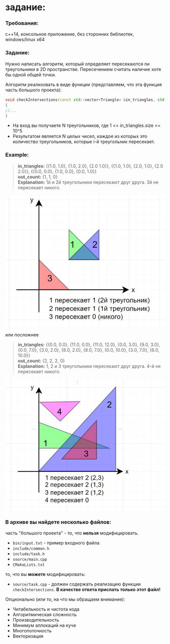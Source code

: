 
# задание:

### Требования:
 с++14, консольное приложение, без сторонних библиотек, windows/linux x64

### Задание:
Нужно написать алгоритм, который определяет пересекаются ли треугольники в 2D пространстве.
Пересечением считать наличие хотя бы одной общей точки. 

Алгоритм реализовать в виде функции (представляем, что эта функция часть большого проекта): 

```c++
void checkIntersections(const std::vector<Triangle> &in_triangles, std::vector<int> &out_count)
{
//...
}
```
- На вход вы получаете N треугольников, где 1 <= in_triangles.size <= 10^5
- Результатом является N целых чисел, каждое из которых это количество треугольников, которые i-й треугольник пересекает.

### Example:

>**in_triangles:** {{1.0, 1.0}, {1.0, 2.0}, {2.0 1.0}}, {{1.0, 1.0}, {2.0, 1.0}, {2.0 2.0}}, {{0.0, 0.0}, {1.0, 0.0}, {0.0, 1.0}} \
>**out_count:** {1, 1, 0} \
>**Explanation:** 1й и 2й треугольники пересекают друг друга. 3й не пересекает никого.

![image](image01.jpg)

или посложнее

>**in_triangles:** {{0.0, 0.0}, {11.0, 0.0}, {11.0, 12.0}, {0.0, 3.0}, {9.0, 3.0}, {0.0, 7.0}, {3.0, 2.0}, {8.0, 2.0}, {8.0, 7.0}, {0.0, 10.0}, {3.0, 7.0}, {6.0, 10.0}} \
>**out_count:** {2, 2, 2, 0} \
>**Explanation:** 1, 2 и 3 треугольники пересекают друг друга. 4-й не пересекает никого.

![image](image02.jpg)

### В архиве вы найдете несколько файлов:

часть "большого проекта" - то, что **нельзя** модифицировать. 
- `bin/input.txt` - пример входного файла
- `include/сommon.h`
- `include/task.h`
- `source/main.cpp`
- `CMakeLists.txt`

то, что вы **можете** модифицировать:
- `source/task.cpp` - должен содержать реализацию функции `checkIntersections`. **В качестве ответа прислать только этот файл!**


Опционально (или то, на что мы обращаем внимание):

- Читабельность и чистота кода
- Алгоритмическая сложность
- Производительность
- Минимум аллокаций на куче
- Многопоточность
- Векторизация
